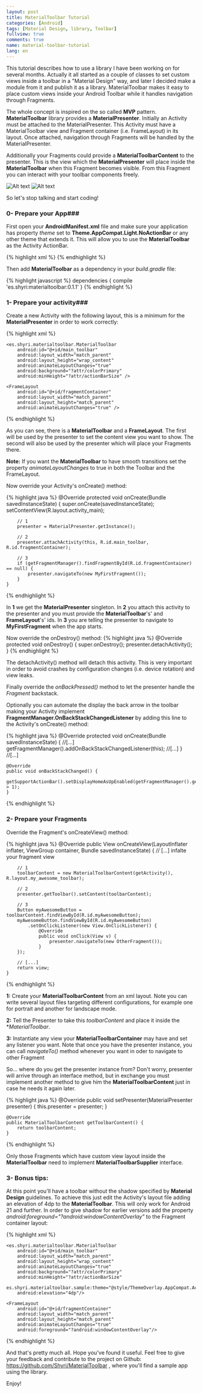 ```yaml
---
layout: post
title: MaterialToolbar Tutorial
categories: [Android]
tags: [Material Design, library, Toolbar]
fullview: true
comments: true
name: material-toolbar-tutorial
lang: en
---
```


This tutorial describes how to use a library I have been working on for several months. Actually it all started as a couple of classes to set custom views inside a toolbar in a "Material Design" way, and later I decided make a module from it and publish it as a library. MaterialToolbar makes it easy to place custom views inside your Android Toolbar while it handles navigation through Fragments.

The whole concept is inspired on the so called **MVP** pattern. **MaterialToolbar** library provides a **MaterialPresenter**. Initially an Activity must be attached to the MaterialPresenter. This Activity must have a MaterialToolbar view and Fragment container (i.e. FrameLayout) in its layout. Once attached, navigation through Fragments will be handled by the MaterialPresenter. 

Additionally your Fragments could provide a **MaterialToolbarContent** to the presenter. This is the view which the **MaterialPresenter** will place inside the **MaterialToolbar** when this Fragment becomes visible. From this Fragment you can interact with your toolbar components freely.

![Alt text](https://raw.githubusercontent.com/Shyri/MaterialToolbar/master/images/demo-portrait.gif) ![Alt text](https://raw.githubusercontent.com/Shyri/MaterialToolbar/master/images/demo-landscape.gif)

So let's stop talking and start coding!

### 0- Prepare your App###

First open your **AndroidManifest.xml** file and make sure your application has property *theme* set to **Theme.AppCompat.Light.NoActionBar** or any other theme that extends it. This will allow you to use the **MaterialToolbar** as the Activity ActionBar.

{% highlight xml %}
<application
        android:icon="@drawable/ic_launcher"
        android:label="@string/app_name"
        android:theme="@style/Theme.AppCompat.Light.NoActionBar" >
        <!-- ... -->
</application>
{% endhighlight %}

Then add **MaterialToolbar** as a dependency in your *build.gradle* file:

{% highlight javascript %}
dependencies {
    compile 'es.shyri:materialtoolbar:0.1.1'
}
{% endhighlight %}

### 1- Prepare your activity###
Create a new Activity with the following layout, this is a minimum for the **MaterialPresenter** in order to work correctly:

{% highlight xml %}
<LinearLayout xmlns:android="http://schemas.android.com/apk/res/android"
    xmlns:tools="http://schemas.android.com/tools"
    android:layout_width="match_parent"
    android:layout_height="match_parent"
    android:orientation="vertical"
    tools:context=".MainActivity">

    <es.shyri.materialtoolbar.MaterialToolbar
        android:id="@+id/main_toolbar"
        android:layout_width="match_parent"
        android:layout_height="wrap_content"
        android:animateLayoutChanges="true"
        android:background="?attr/colorPrimary"
        android:minHeight="?attr/actionBarSize" />

    <FrameLayout
        android:id="@+id/fragmentContainer"
        android:layout_width="match_parent"
        android:layout_height="match_parent"
        android:animateLayoutChanges="true" />

</LinearLayout>
{% endhighlight %}

As you can see, there is a **MaterialToolbar** and a **FrameLayout**. The first will be used by the presenter to set the content view you want to show. The second will also be used by the presenter which will place your Fragments there.

**Note:** If you want the **MaterialToolbar** to have smooth transitions set the property *animateLayoutChanges* to true in both the Toolbar and the FrameLayout.

Now override your Activity's onCreate() method:

{% highlight java %}
	@Override
    protected void onCreate(Bundle savedInstanceState) {
        super.onCreate(savedInstanceState);
        setContentView(R.layout.activity_main);

        // 1
        presenter = MaterialPresenter.getInstance();

        // 2
        presenter.attachActivity(this, R.id.main_toolbar, R.id.fragmentContainer);  
        
        // 3
        if (getFragmentManager().findFragmentById(R.id.fragmentContainer) == null) {
            presenter.navigateTo(new MyFirstFragment());
        }
    }
{% endhighlight %}

In **1** we get the **MaterialPresenter** singleton. In **2** you attach this activity to the presenter and you must provide the **MaterialToolbar**'s' and **FrameLayout**'s' ids. In **3** you are telling the presenter to navigate to **MyFirstFragment** when the app starts.

Now override the onDestroy() method:
{% highlight java %}
	@Override
    protected void onDestroy() {
        super.onDestroy();
        presenter.detachActivity();
    }
{% endhighlight %}

The detachActivity() method will detach this activity. This is very important in order to avoid crashes by configuration changes (i.e. device rotation) and view leaks.

Finally override the *onBackPressed()* method to let the presenter handle the *Fragment* backstack.

Optionally you can automate the display the back arrow in the toolbar making your Activity implement **FragmentManager.OnBackStackChangedListener** by adding this line to the Activity's onCreate() method:

{% highlight java %}
	@Override
    protected void onCreate(Bundle savedInstanceState) {
    	//[...]
    	getFragmentManager().addOnBackStackChangedListener(this);
    	//[...]
    }
    //[...]

    @Override
    public void onBackStackChanged() {
        getSupportActionBar().setDisplayHomeAsUpEnabled(getFragmentManager().getBackStackEntryCount() > 1);
    }
{% endhighlight %}

### 2- Prepare your Fragments ###

Override the Fragment's onCreateView() method:

{% highlight java %}
	@Override
    public View onCreateView(LayoutInflater inflater, ViewGroup container, Bundle savedInstanceState) {
    	// [...] infalte your fragment view
    	
    	// 1
    	toolbarContent = new MaterialToolbarContent(getActivity(), R.layout.my_awesome_toolbar);

    	// 2
    	presenter.getToolbar().setContent(toolbarContent);

    	// 3
    	Button myAwesomeButton = toolbarContent.findViewById(R.id.myAwesomeButton);
		myAwesomeButton.findViewById(R.id.myAwesomeButton)
			.setOnClickListener(new View.OnClickListener() {
            	@Override
            	public void onClick(View v) {
                	presenter.navigateTo(new OtherFragment());
            	}
        });

    	// [...]
    	return view;
    }
{% endhighlight %}	

**1:** Create your **MaterialToolbarContent** from an xml layout. Note you can write several layout files targeting different configurations, for example one for portrait and another for landscape mode.

**2:** Tell the Presenter to take this *toolbarContent* and place it inside the **MaterialToolbar*.

**3:** Instantiate any view your **MaterialToolbarContainer** may have and set any listener you want.
Note that once you have the presenter instance, you can call *navigateTo()* method whenever you want in oder to navigate to other Fragment

So... where do you get the presenter instance from? Don't worry, presenter will arrive through an interface method, but in exchange you must implement another method to give him the **MaterialToolbarContent** just in case he needs it again later.

{% highlight java %}
	@Override
    public void setPresenter(MaterialPresenter presenter) {
        this.presenter = presenter;
    }

    @Override
    public MaterialToolbarContent getToolbarContent() {
        return toolbarContent;
    }
{% endhighlight %}


Only those Fragments which have custom view layout inside the **MaterialToolbar** need to implement **MaterialToolbarSupplier** interface.

### 3- Bonus tips: ###
At this point you'll have a toolbar without the shadow specified by **Material Design** guidelines. To achieve this just edit the Activity's layout file adding an elevation of 4dp to the **MaterialToolbar**. This will only work for Android 21 and further. In order to give shadow for earlier versions add the property *android:foreground="?android:windowContentOverlay"* to the Fragment container layout:

{% highlight xml %}
<LinearLayout xmlns:android="http://schemas.android.com/apk/res/android"
    xmlns:tools="http://schemas.android.com/tools"
    xmlns:es.shyri.materialtoolbar.sample="http://schemas.android.com/apk/res-auto"
    android:layout_width="match_parent"
    android:layout_height="match_parent"
    android:orientation="vertical"
    tools:context=".MainActivity">

    <es.shyri.materialtoolbar.MaterialToolbar
        android:id="@+id/main_toolbar"
        android:layout_width="match_parent"
        android:layout_height="wrap_content"
        android:animateLayoutChanges="true"
        android:background="?attr/colorPrimary"
        android:minHeight="?attr/actionBarSize"
        es.shyri.materialtoolbar.sample:theme="@style/ThemeOverlay.AppCompat.ActionBar"
        android:elevation="4dp"/>

    <FrameLayout
        android:id="@+id/fragmentContainer"
        android:layout_width="match_parent"
        android:layout_height="match_parent"
        android:animateLayoutChanges="true"
        android:foreground="?android:windowContentOverlay"/>

</LinearLayout>
{% endhighlight %}


And that's pretty much all. Hope you've found it useful. Feel free to give your feedback and contribute to the project on Github: https://github.com/Shyri/MaterialToolbar , where you'll find a sample app using the library.

Enjoy!
